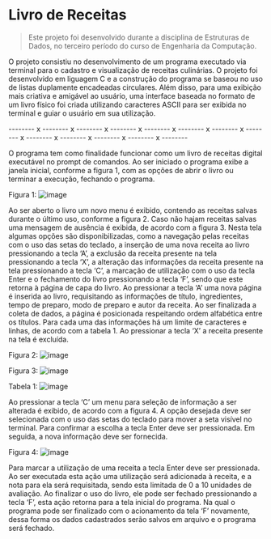 # Livro de Receitas

> Este projeto foi desenvolvido durante a disciplina de Estruturas de Dados, no terceiro período do curso de Engenharia da Computação.

O projeto consistiu no desenvolvimento de um programa executado via terminal para o cadastro e visualização de receitas culinárias.
O projeto foi desenvolvido em liguagem C e a construção do programa se baseou no uso de listas duplamente encadeadas circulares.
Além disso, para uma exibição mais criativa e amigável ao usuário, uma interface baseada no formato de um livro físico foi criada utilizando caracteres ASCII para ser exibida no terminal e guiar o usuário em sua utilização.

-------- x -------- x -------- x -------- x -------- x -------- x -------- x -------- x -------- x -------- x -------- x -------- x --------

O programa tem como finalidade funcionar como um livro de receitas digital executável no prompt de comandos.
Ao ser iniciado o programa exibe a janela inicial, conforme a figura 1, com as opções de abrir o livro ou terminar a execução, fechando o programa.

Figura 1:
![image](https://user-images.githubusercontent.com/20136081/182543957-d99f797e-60b8-43b8-bede-50d489a8210b.png)

Ao ser aberto o livro um novo menu é exibido, contendo as receitas salvas durante o último uso, conforme a figura 2. Caso não hajam receitas salvas uma mensagem de ausência é exibida, de acordo com a figura 3.
Nesta tela algumas opções são disponibilizadas, como a navegação pelas receitas com o uso das setas do teclado, a inserção de uma nova receita ao livro pressionando a tecla ‘A’, a exclusão da receita presente na tela pressionando a tecla ‘X’, a alteração das informações da receita presente na tela pressionando a tecla ‘C’, a marcação de utilização com o uso da tecla Enter e o fechamento do livro pressionando a tecla ‘F’, sendo que este retorna à página de capa do livro.
Ao pressionar a tecla ‘A’ uma nova página é inserida ao livro, requisitando as informações de título, ingredientes, tempo de preparo, modo de preparo e autor da receita. Ao ser finalizada a coleta de dados, a página é posicionada respeitando ordem alfabética entre os títulos. Para cada uma das informações há um limite de caracteres e linhas, de acordo com a tabela 1.
Ao pressionar a tecla ‘X’ a receita presente na tela é excluída.

Figura 2:
![image](https://user-images.githubusercontent.com/20136081/182544065-2d30a6ba-a074-4a75-889d-959ab2a1d56d.png)

Figura 3:
![image](https://user-images.githubusercontent.com/20136081/182544075-81fa8486-9cde-457f-8fd2-a0ad277e1408.png)

Tabela 1:
![image](https://user-images.githubusercontent.com/20136081/182544199-7a5115ca-6d04-4224-a2ea-5201e1897439.png)

Ao pressionar a tecla ‘C’ um menu para seleção de informação a ser alterada é exibido, de acordo com a figura 4. A opção desejada deve ser selecionada com o uso das setas do teclado para mover a seta visível no terminal. Para confirmar a escolha a tecla Enter deve ser pressionada. Em seguida, a nova informação deve ser fornecida.

Figura 4:
![image](https://user-images.githubusercontent.com/20136081/182544256-307d4361-7811-4ca1-ae34-27899f2b7078.png)

Para marcar a utilização de uma receita a tecla Enter deve ser pressionada. Ao ser executada esta ação uma utilização será adicionada à receita, e a nota para ela será requisitada, sendo esta limitada de 0 a 10 unidades de avaliação.
Ao finalizar o uso do livro, ele pode ser fechado pressionando a tecla ‘F’, esta ação retorna para a tela inicial do programa. Na qual o programa pode ser finalizado com o acionamento da tela ‘F’ novamente, dessa forma os dados cadastrados serão salvos em arquivo e o programa será fechado.
